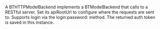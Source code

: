A BTHTTPModelBackend implements a BTModelBackend that calls to a RESTful server. Set its apiRootUrl to configure where the requests are sent to. Supports login via the login:password: method. The returned auth token is saved in this instance.